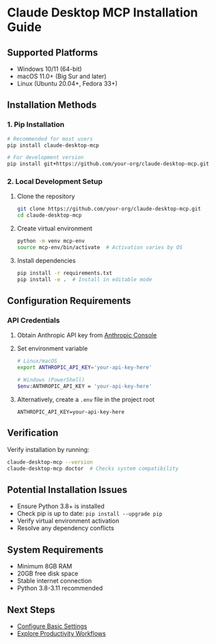 # Claude Desktop MCP Installation Guide

## Supported Platforms

- Windows 10/11 (64-bit)
- macOS 11.0+ (Big Sur and later)
- Linux (Ubuntu 20.04+, Fedora 33+)

## Installation Methods

### 1. Pip Installation

```bash
# Recommended for most users
pip install claude-desktop-mcp

# For development version
pip install git+https://github.com/your-org/claude-desktop-mcp.git
```

### 2. Local Development Setup

1. Clone the repository
   ```bash
   git clone https://github.com/your-org/claude-desktop-mcp.git
   cd claude-desktop-mcp
   ```

2. Create virtual environment
   ```bash
   python -m venv mcp-env
   source mcp-env/bin/activate  # Activation varies by OS
   ```

3. Install dependencies
   ```bash
   pip install -r requirements.txt
   pip install -e .  # Install in editable mode
   ```

## Configuration Requirements

### API Credentials

1. Obtain Anthropic API key from [Anthropic Console](https://console.anthropic.com)
2. Set environment variable
   ```bash
   # Linux/macOS
   export ANTHROPIC_API_KEY='your-api-key-here'

   # Windows (PowerShell)
   $env:ANTHROPIC_API_KEY = 'your-api-key-here'
   ```

3. Alternatively, create a `.env` file in the project root
   ```
   ANTHROPIC_API_KEY=your-api-key-here
   ```

## Verification

Verify installation by running:
```bash
claude-desktop-mcp --version
claude-desktop-mcp doctor  # Checks system compatibility
```

## Potential Installation Issues

- Ensure Python 3.8+ is installed
- Check pip is up to date: `pip install --upgrade pip`
- Verify virtual environment activation
- Resolve any dependency conflicts

## System Requirements

- Minimum 8GB RAM
- 20GB free disk space
- Stable internet connection
- Python 3.8-3.11 recommended

## Next Steps

- [Configure Basic Settings](03-basic-configuration.md)
- [Explore Productivity Workflows](05-productivity-workflows.md)
